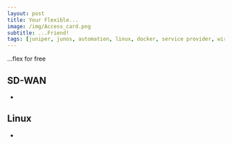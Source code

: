 ```yaml
---
layout: post
title: Your Flexible...
image: /img/Access_card.png
subtitle: ...Friend!
tags: [juniper, junos, automation, linux, docker, service provider, wireless, containers, labs, eve-ng, open networking, cumulus, cisco, careers, programmability, fundamentals, certification, data centre, ipv6, security, failure, cloud]
---
```


...flex for free

## SD-WAN
* 

## Linux
* 

